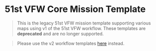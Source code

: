 # 51st VFW Core Mission Template

> This is the legacy 51st VFW mission template supporting various maps using v1 of the
> 51st VFW workflow. These templates are **deprecated** and are no longer supported.

> Please use the v2 workflow templates
> [here](https://github.com/51st-Vfw/MissionEditing-Templates/tree/main/VFW51_Core_Mission)
> instead.